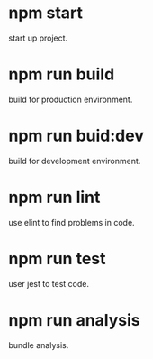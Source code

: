 # npm start
  start up project.
# npm run build
  build for production environment.
# npm run buid:dev
  build for development environment.
# npm run lint
  use elint to find problems in code.
# npm run test
  user jest to test code.
# npm run analysis
  bundle analysis.